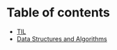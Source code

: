 # Table of contents

* [TIL](README.md)
* [Data Structures and Algorithms](data-structures-and-algorithms.md)
